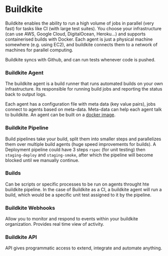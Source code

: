 # Buildkite
Buildkite enables the ability to run a high volume of jobs in parallel (very fast) for tasks like CI (with large test suites). You choose your infrastructure (can use AWS, Google Cloud, DigitalOcean, Heroku...) and supports containerised builds with Docker. Each agent is just a physical machine somewhere (e.g. using EC2), and buildkite connects them to a network of machines for parallel computing. 

Buildkite syncs with Github, and can run tests whenever code is pushed.

### Buildkite Agent
The buildkite agent is a build runner that runs automated builds on your own infrastructure. Its responsible for running build jobs and reporting the status back to output logs.

Each agent has a configuration file with meta data (key value pairs), jobs connect to agents based on meta-data. Meta-data can help each agent talk to buildkite. An agent can be built on a [docker image](https://github.com/buildkite/docker-buildkite-agent).

### Buildkite Pipeline
Build pipelines take your build, split them into smaller steps and parallelizes them over multiple build agents (huge speed improvements for builds). A Deployment pipeline could have 3 steps `rspec` (for unit testing) then `staging-deploy` and `staging-smoke`, after which the pipeline will become blocked until we manually continue.

### Builds
Can be scripts or specific processes to be run on agents throught hte buildkite pipeline. In the case of Buildkite as a CI, a buildkite agent will run a build, which would be a specific unit test assigned to it by the pipeline.

### Buildkite Webhooks
Allow you to monitor and respond to events within your buildkite organization. Provides real time view of activity.

### Buildkite API
API gives programmatic access to extend, integrate and automate anything. 
